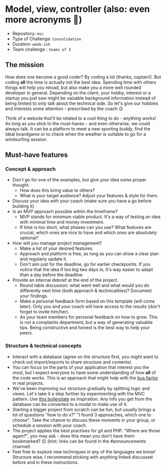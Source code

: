 # Model, view, controller (also: even more acronyms 🤔)

- Repository: `mvc`
- Type of Challenge: `Consolidation`
- Duration: `week-ish`
- Team challenge : `teams of 3`

## The mission
How does one become a good coder? By coding a lot (thanks, captain!).
But coding **all** the time is actually not the best idea.
Spending time with others things will help you reload, but also make you a more well rounded developer in general.
Depending on the client, your hobby, interest or a startup you just saw might be valuable background information instead of being limited to only talk about the technical side.
So let's give our hobbies and interests some attention - prescribed by the coach 😉

Think of a website that'll be related to a cool thing to do - anything works! As long as you stick to the must-haves - and even otherwise, we could always talk.
It can be a platform to meet a new sporting buddy, find the ideal boardgame or to check when the weather is suitable to go for a windsurfing session.

## Must-have features

### Concept & approach
- Don't go for one of the examples, but give your idea some proper thought.
    - How does this bring value to others?
    - What is your target audience? Adjust your features & style for them.
- Discuss your idea with your coach (make sure you have a go before building it)
- Is an MVP approach possible within the timeframe?
    - MVP stands for minimum viable product. It's a way of testing an idea with minimal time and money investment.
    - If time is too short, what phases can you use? What features are crucial, which ones are nice to have and which ones are absolutely optional?
- How will you manage project management?
    - Make a list of your desired features.
    - Approach and platform is free, as long as you can show a clear plan and regularly update it.
    - Don't aim just for the deadline, go for earlier checkpoints. If you notice that the idea if too big two days in, it's way easier to adapt than a day before the deadline.
- Provide an internal debrief at the end of the project.
    - Round table discussion: what went well and what would you do differently next time (both approach & technicalities)? Document your findings.
    - Make a personal feedback form based on this template (will come later). Only you and your coach will have access to the results (don't forget to invite him/her).
    - As your team members for personal feedback on how to grow. This is not a complaints department, but a way of generating valuable tips. Being constructive and honest is the best way to help your peers.

### Structure & technical concepts
- Interact with a database (agree on the structure first, you *might* want to check out import/exports to share structure and contents)
- You can focus on the parts of your application that interest you the most, but I expect everyone to have some understanding of how **all** of the code works. This is an approach that might help with the [bus factor](https://medium.com/tech-tajawal/the-bus-factor-6ea1a3ede6bd) in real projects.
- We've been improving our structure gradually by splitting logic and views. Let's take it a step further by experimenting with the MVC pattern. Use [this boilerplate](https://github.com/becodeorg/php-mvc-boilerplate) as inspiration. Any info you get from the database can be converted to a modal to make use of it.
- Starting a bigger project from scratch can be fun, but usually brings a lot of questions "how to do x?" "I found 3 approaches, which one to choose". Take the chance to discuss these moments in your group, or schedule a session with your coach.
- The project applies the best practises for git and PHP. "Where are those again?", you may ask - does this mean you don't have them bookmarked? 😉 (hint: links can be found in the #announcements channel)
- Feel free to explore new techniques in any of the languages we know! Structure wise, I recommend sticking with anything linked discussed before and in these instructions.


